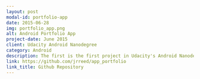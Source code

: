 ```yaml
---
layout: post
modal-id: portfolio-app
date: 2015-06-28
img: portfolio_app.png
alt: Android Portfolio App
project-date: June 2015
client: Udacity Android Nanodegree
category: Android
description: The first is the first project in Udacity's Android Nanodegree program. This app serves as a portfolio and launcher for all future applications developed in the program.
link: https://github.com/jrreed/app_portfolio
link_title: Github Repository
---
```

